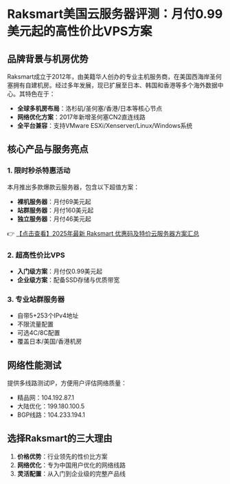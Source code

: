 # Raksmart美国云服务器评测：月付0.99美元起的高性价比VPS方案

## 品牌背景与机房优势

Raksmart成立于2012年，由美籍华人创办的专业主机服务商，在美国西海岸圣何塞拥有自建机房。经过多年发展，现已扩展至日本、韩国和香港等多个海外数据中心。其特色在于：

- **全球多机房布局**：洛杉矶/圣何塞/香港/日本等核心节点
- **网络优化方案**：2017年新增圣何塞CN2直连线路
- **全平台兼容**：支持VMware ESXi/Xenserver/Linux/Windows系统

## 核心产品与服务亮点

### 1. 限时秒杀特惠活动
本月推出多款爆款云服务器，包含以下超值方案：
- **裸机服务器**：月付69美元起
- **站群服务器**：月付160美元起
- **独立服务器**：月付46美元起

👉 [【点击查看】2025年最新 Raksmart 优惠码及特价云服务器方案汇总](https://bit.ly/raksmart)

### 2. 超高性价比VPS
- **入门级方案**：月付仅0.99美元起
- **企业级方案**：配备SSD存储与优质带宽

### 3. 专业站群服务器
- 自带5+253个IPv4地址
- 不限流量配置
- 可选4C/8C配置
- 覆盖日本/美国/香港机房

## 网络性能测试
提供多线路测试IP，方便用户评估网络质量：
- 精品网：104.192.87.1  
- 大陆优化：199.180.100.5  
- BGP线路：104.233.194.1  

## 选择Raksmart的三大理由
1. **价格优势**：行业领先的性价比方案
2. **网络优化**：专为中国用户优化的网络线路
3. **灵活配置**：从入门到企业级的完整产品线